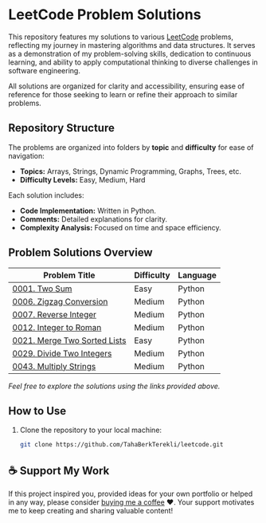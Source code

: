 # LeetCode Problem Solutions

This repository features my solutions to various [LeetCode](https://leetcode.com/u/tterekli9/) problems, reflecting my journey in mastering algorithms and data structures. It serves as a demonstration of my problem-solving skills, dedication to continuous learning, and ability to apply computational thinking to diverse challenges in software engineering.

All solutions are organized for clarity and accessibility, ensuring ease of reference for those seeking to learn or refine their approach to similar problems.

## Repository Structure

The problems are organized into folders by **topic** and **difficulty** for ease of navigation:

- **Topics:** Arrays, Strings, Dynamic Programming, Graphs, Trees, etc.
- **Difficulty Levels:** Easy, Medium, Hard

Each solution includes:
- **Code Implementation:** Written in Python.
- **Comments:** Detailed explanations for clarity.
- **Complexity Analysis:** Focused on time and space efficiency.

## Problem Solutions Overview

| Problem Title | Difficulty | Language |                
|-----------------------------------------------|------------|------------|
| [0001. Two Sum](https://github.com/TerekliTahaBerk/leetcode/tree/main/0001.%20Two%20Sum) | Easy | Python |
| [0006. Zigzag Conversion](https://github.com/TerekliTahaBerk/leetcode/tree/main/0006.%20Zigzag%20Conversion) | Medium | Python |
| [0007. Reverse Integer](https://github.com/TerekliTahaBerk/leetcode/tree/main/0007.%20Reverse%20Integer) | Medium | Python |
| [0012. Integer to Roman](https://github.com/TerekliTahaBerk/leetcode/tree/main/0012.%20Integer%20to%20Roman) | Medium | Python |
| [0021. Merge Two Sorted Lists](https://github.com/TerekliTahaBerk/leetcode/tree/main/0021.%20Merge%20Two%20Sorted%20Lists) | Easy | Python |
| [0029. Divide Two Integers](https://github.com/TerekliTahaBerk/leetcode/tree/main/0029.%20Divide%20Two%20Integer) | Medium | Python |
| [0043. Multiply Strings](https://github.com/TerekliTahaBerk/leetcode/tree/main/0043.%20Multiply%20Strings) | Medium | Python |

*Feel free to explore the solutions using the links provided above.*

##  How to Use

1. Clone the repository to your local machine:
   ```bash
   git clone https://github.com/TahaBerkTerekli/leetcode.git

## ☕️ Support My Work
If this project inspired you, provided ideas for your own portfolio or helped in any way, please consider [buying me a coffee](https://www.buymeacoffee.com/tahaberkterekli) ❤️. Your support motivates me to keep creating and sharing valuable content! 
